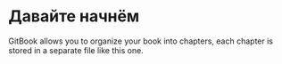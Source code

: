 # Давайте начнём

GitBook allows you to organize your book into chapters, each chapter is stored in a separate file like this one.


